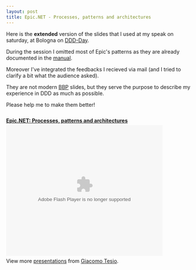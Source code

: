 ```yaml
---
layout: post
title: Epic.NET - Processes, patterns and architectures
---
```

Here is the **extended** version of the slides that I used at my speak on 
saturday, at Bologna on [DDD-Day][ddd-day].

During the session I omitted most of Epic's patterns as they are already
documented in the [manual][manual].

Moreover I've integrated the feedbacks I recieved via mail (and I tried to 
clarify a bit what the audience asked).

They are not modern [BBP][bbp] slides, but they serve the purpose to describe
my experience in DDD as much as possible. 

Please help me to make them better!

<div style="width:425px" id="__ss_9622044"><strong style="display:block;padding:12px 0 4px"><a href="http://www.slideshare.net/giacomotesio/epicnet-processes-patterns-and-architectures" title="Epic.NET: Processes, patterns and architectures">Epic.NET: Processes, patterns and architectures</a></strong><object id="__sse9622044" width="425" height="355"><param name="movie" value="http://static.slidesharecdn.com/swf/ssplayer2.swf?doc=epic-net-111009183452-phpapp01&stripped_title=epicnet-processes-patterns-and-architectures&userName=giacomotesio" /><param name="allowFullScreen" value="true"/><param name="allowScriptAccess" value="always"/><embed name="__sse9622044" src="http://static.slidesharecdn.com/swf/ssplayer2.swf?doc=epic-net-111009183452-phpapp01&stripped_title=epicnet-processes-patterns-and-architectures&userName=giacomotesio" type="application/x-shockwave-flash" allowscriptaccess="always" allowfullscreen="true" width="425" height="355"></embed></object><div style="padding:5px 0 12px">View more <a href="http://www.slideshare.net/">presentations</a> from <a href="http://www.slideshare.net/giacomotesio">Giacomo Tesio</a>.</div></div>

[ddd-day]: http://ddd-day.it/
[manual]: http://epic.tesio.it/doc/manual.html
[bbp]: http://beyondbulletpoints.com/ "Beyond Bullet Points"




